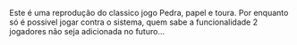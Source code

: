 Este é uma reprodução do classico jogo Pedra, papel e toura. Por enquanto só é possivel jogar contra o sistema, quem sabe a funcionalidade 2 jogadores não seja adicionada no futuro...
